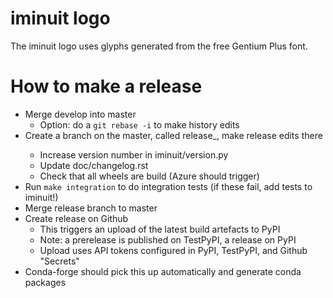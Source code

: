 iminuit logo
============

The iminuit logo uses glyphs generated from the free Gentium Plus font.

How to make a release
=====================

- Merge develop into master
  - Option: do a `git rebase -i` to make history edits
- Create a branch on the master, called release_<version>, make release edits there
  - Increase version number in iminuit/version.py
  - Update doc/changelog.rst
  - Check that all wheels are build (Azure should trigger)
- Run `make integration` to do integration tests (if these fail, add tests to iminuit!)
- Merge release branch to master
- Create release on Github
  - This triggers an upload of the latest build artefacts to PyPI
  - Note: a prerelease is published on TestPyPI, a release on PyPI
  - Upload uses API tokens configured in PyPI, TestPyPI, and Github "Secrets"
- Conda-forge should pick this up automatically and generate conda packages
